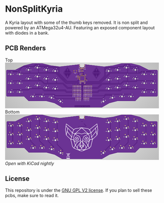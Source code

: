 # NonSplitKyria
A Kyria layout with some of the thumb keys removed. It is non split and powered by an ATMega32u4-AU. Featuring an exposed component layout with diodes in a bank.

## PCB Renders
Top
![Front](https://github.com/swiftrax/UnSplit/blob/master/Images/Front.PNG)
Bottom
![Back](https://github.com/swiftrax/UnSplit/blob/master/Images/Back.PNG)
*Open with KiCad nightly*

## License

This repository is under the [GNU GPL V2 license](https://github.com/swiftrax/UnSplit/blob/master/LICENSE). If you plan to sell these pcbs, make sure to read it.

